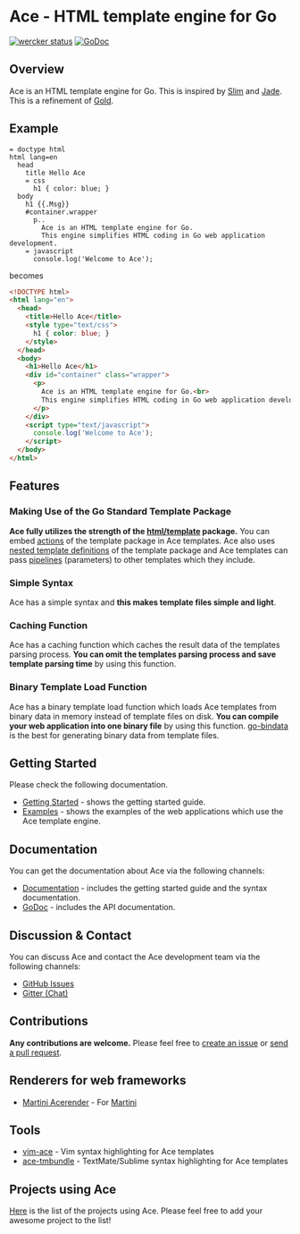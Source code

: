 # Ace - HTML template engine for Go

[![wercker status](https://app.wercker.com/status/8d3c657bcae7f31d10c8f88bbfa966d8/m "wercker status")](https://app.wercker.com/project/bykey/8d3c657bcae7f31d10c8f88bbfa966d8)
[![GoDoc](http://godoc.org/github.com/yosssi/ace?status.svg)](http://godoc.org/github.com/yosssi/ace)

## Overview

Ace is an HTML template engine for Go. This is inspired by [Slim](http://slim-lang.com/) and [Jade](http://jade-lang.com/). This is a refinement of [Gold](http://gold.yoss.si/).

## Example

```ace
= doctype html
html lang=en
  head
    title Hello Ace
    = css
      h1 { color: blue; }
  body
    h1 {{.Msg}}
    #container.wrapper
      p..
        Ace is an HTML template engine for Go.
        This engine simplifies HTML coding in Go web application development.
    = javascript
      console.log('Welcome to Ace');
```

becomes

```html
<!DOCTYPE html>
<html lang="en">
  <head>
    <title>Hello Ace</title>
    <style type="text/css">
      h1 { color: blue; }
    </style>
  </head>
  <body>
    <h1>Hello Ace</h1>
    <div id="container" class="wrapper">
      <p>
        Ace is an HTML template engine for Go.<br>
        This engine simplifies HTML coding in Go web application development.
      </p>
    </div>
    <script type="text/javascript">
      console.log('Welcome to Ace');
    </script>
  </body>
</html>
```

## Features

### Making Use of the Go Standard Template Package

**Ace fully utilizes the strength of the [html/template](http://golang.org/pkg/html/template/) package.** You can embed [actions](http://golang.org/pkg/text/template/#hdr-Actions) of the template package in Ace templates. Ace also uses [nested template definitions](http://golang.org/pkg/text/template/#hdr-Nested_template_definitions) of the template package and Ace templates can pass [pipelines](http://golang.org/pkg/text/template/#hdr-Pipelines) (parameters) to other templates which they include.

### Simple Syntax

Ace has a simple syntax and **this makes template files simple and light**.

### Caching Function

Ace has a caching function which caches the result data of the templates parsing process. **You can omit the templates parsing process and save template parsing time** by using this function.

### Binary Template Load Function

Ace has a binary template load function which loads Ace templates from binary data in memory instead of template files on disk. **You can compile your web application into one binary file** by using this function. [go-bindata](https://github.com/jteeuwen/go-bindata) is the best for generating binary data from template files.

## Getting Started

Please check the following documentation.

* [Getting Started](documentation/getting-started.md) - shows the getting started guide.
* [Examples](examples) - shows the examples of the web applications which use the Ace template engine.

## Documentation

You can get the documentation about Ace via the following channels:

* [Documentation](documentation) - includes the getting started guide and the syntax documentation.
* [GoDoc](https://godoc.org/github.com/yosssi/ace) - includes the API documentation.

## Discussion & Contact

You can discuss Ace and contact the Ace development team via the following channels:

* [GitHub Issues](https://github.com/yosssi/ace/issues)
* [Gitter (Chat)](https://gitter.im/yosssi/ace)

## Contributions

**Any contributions are welcome.** Please feel free to [create an issue](https://github.com/yosssi/ace/issues/new) or [send a pull request](https://github.com/yosssi/ace/compare/).

## Renderers for web frameworks

* [Martini Acerender](https://github.com/yosssi/martini-acerender) - For [Martini](http://martini.codegangsta.io/)

## Tools

* [vim-ace](https://github.com/yosssi/vim-ace) - Vim syntax highlighting for Ace templates
* [ace-tmbundle](https://github.com/yosssi/ace-tmbundle) - TextMate/Sublime syntax highlighting for Ace templates

## Projects using Ace

[Here](documentation/projects-using-ace.md) is the list of the projects using Ace. Please feel free to add your awesome project to the list!
